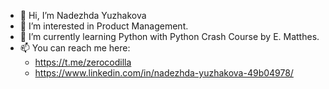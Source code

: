 - 👋 Hi, I’m Nadezhda Yuzhakova
- 👀 I’m interested in Product Management.
- 🌱 I’m currently learning Python with Python Crash Course by E. Matthes.
- 📫 You can reach me here:
    - https://t.me/zerocodilla
    - https://www.linkedin.com/in/nadezhda-yuzhakova-49b04978/

<!---
nyzhakova/nyzhakova is a ✨ special ✨ repository because its `README.md` (this file) appears on your GitHub profile.
You can click the Preview link to take a look at your changes.
--->
